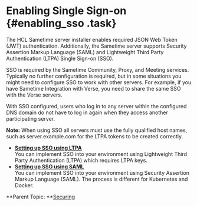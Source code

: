 # Enabling Single Sign-on {#enabling_sso .task}

The HCL Sametime server installer enables required JSON Web Token \(JWT\) authentication. Additionally, the Sametime server supports Security Assertion Markup Language \(SAML\) and Lightweight Third Party Authentication \(LTPA\) Single Sign-on \(SSO\).

SSO is required by the Sametime Community, Proxy, and Meeting services. Typically no further configuration is required, but in some situations you might need to configure SSO to work with other servers. For example, if you have Sametime Integration with Verse, you need to share the same SSO with the Verse servers.

With SSO configured, users who log in to any server within the configured DNS domain do not have to log in again when they access another participating server.

**Note:** When using SSO all servers must use the fully qualified host names, such as server.example.com for the LTPA tokens to be created correctly.

-   **[Setting up SSO using LTPA](enabling_sso_ltpa.md)**  
You can implement SSO into your environment using Lightweight Third Party Authentication \(LTPA\) which requires LTPA keys.
-   **[Setting up SSO using SAML](enabling_sso_saml.md)**  
You can implement SSO into your environment using Security Assertion Markup Language \(SAML\). The process is different for Kubernetes and Docker.

**Parent Topic: **[Securing](securing.md)

